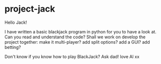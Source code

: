 # project-jack


Hello Jack!

I have written a basic blackjack program in python for you to have a look at.
Can you read and understand the code? 
Shall we work on develop the project together:
make it multi-player?
add split options?
add a GUI?
add betting?

Don't know if you know how to play BlackJack? Ask dad!
love
Al xx
